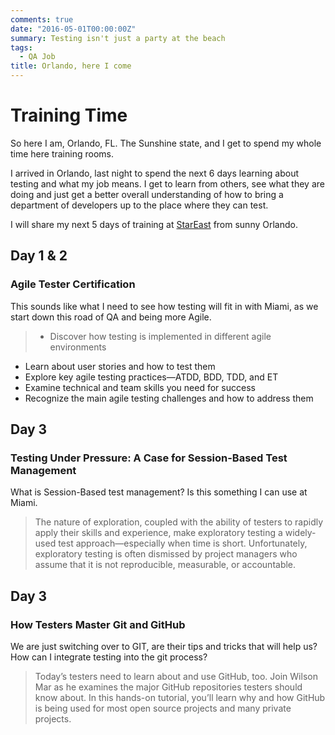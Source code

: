 ```yaml
---
comments: true
date: "2016-05-01T00:00:00Z"
summary: Testing isn't just a party at the beach
tags:
  - QA Job
title: Orlando, here I come
---
```


# Training Time

So here I am, Orlando, FL. The Sunshine state, and I get to spend my whole time here training rooms.

I arrived in Orlando, last night to spend the next 6 days learning about testing and what my job means. I get to learn from others, see what they are doing and just get a better overall understanding of how to bring a department of developers up to the place where they can test.

I will share my next 5 days of training at [StarEast](https://stareast.techwell.com/)
from sunny Orlando.

## Day 1 & 2

### Agile Tester Certification

This sounds like what I need to see how testing will fit in with Miami, as we start down this road of QA and being more Agile.

> - Discover how testing is implemented in different agile environments

- Learn about user stories and how to test them
- Explore key agile testing practices—ATDD, BDD, TDD, and ET
- Examine technical and team skills you need for success
- Recognize the main agile testing challenges and how to address them

## Day 3

### Testing Under Pressure: A Case for Session-Based Test Management

What is Session-Based test management? Is this something I can use at Miami.

> The nature of exploration, coupled with the ability of testers to rapidly apply their skills and experience, make exploratory testing a widely-used test approach—especially when time is short. Unfortunately, exploratory testing is often dismissed by project managers who assume that it is not reproducible, measurable, or accountable.

## Day 3

### How Testers Master Git and GitHub

We are just switching over to GIT, are their tips and tricks that will help us? How can I integrate testing into the git process?

> Today’s testers need to learn about and use GitHub, too. Join Wilson Mar as he examines the major GitHub repositories testers should know about. In this hands-on tutorial, you’ll learn why and how GitHub is being used for most open source projects and many private projects.
